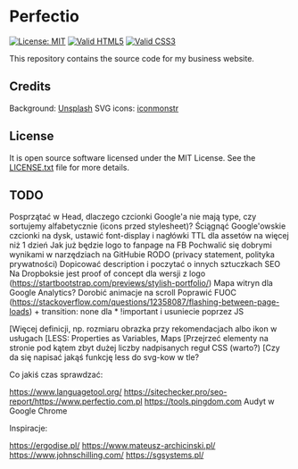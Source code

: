 # Perfectio

[![License: MIT](https://img.shields.io/badge/License-MIT-brightgreen.svg)](LICENSE.txt)
[![Valid HTML5](https://img.shields.io/badge/HTML5-Valid-brightgreen)](https://validator.w3.org/nu/?doc=https%3A%2F%2Fwww.perfectio.pl)
[![Valid CSS3](https://img.shields.io/badge/CSS3-Valid-brightgreen)](https://jigsaw.w3.org/css-validator/validator?uri=https%3A%2F%2Fwww.perfectio.pl)

This repository contains the source code for my business website.

## Credits

Background: [Unsplash](https://unsplash.com)
SVG icons: [iconmonstr](https://iconmonstr.com)

## License

It is open source software licensed under the MIT License. See the [LICENSE.txt](LICENSE.txt) file for more details.

## TODO

Posprzątać w Head, dlaczego czcionki Google'a nie mają type, czy sortujemy alfabetycznie (icons przed stylesheet)?
Ściągnąć Google'owskie czcionki na dysk, ustawić font-display i nagłówki TTL dla assetów na więcej niż 1 dzień
Jak już będzie logo to fanpage na FB
Pochwalić się dobrymi wynikami w narzędziach na GitHubie
RODO (privacy statement, polityka prywatności)
Dopicować description i poczytać o innych sztuczkach SEO
Na Dropboksie jest proof of concept dla wersji z logo (https://startbootstrap.com/previews/stylish-portfolio/)
Mapa witryn dla Google Analytics?
Dorobić animacje na scroll
Poprawić FUOC (https://stackoverflow.com/questions/12358087/flashing-between-page-loads) + transition: none dla * !important i usuniecie poprzez JS

[Więcej definicji, np. rozmiaru obrazka przy rekomendacjach albo ikon w usługach
[LESS: Properties as Variables, Maps
[Przejrzeć elementy na stronie pod kątem zbyt dużej liczby nadpisanych reguł CSS (warto?)
[Czy da się napisać jakąś funkcję less do svg-kow w tle?

Co jakiś czas sprawdzać:

https://www.languagetool.org/
https://sitechecker.pro/seo-report/https://www.perfectio.com.pl
https://tools.pingdom.com
Audyt w Google Chrome

Inspiracje:

https://ergodise.pl/
https://www.mateusz-archicinski.pl/
https://www.johnschilling.com/
https://sgsystems.pl/
